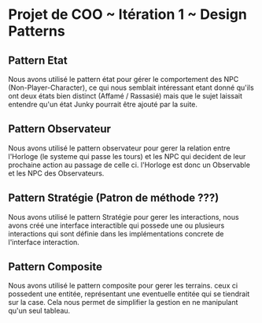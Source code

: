 # Projet de COO ~ Itération 1 ~ Design Patterns

## Pattern Etat

Nous avons utilisé le pattern état pour gérer le comportement des NPC (Non-Player-Character), ce qui nous semblait intéressant etant donné qu'ils ont deux états bien distinct (Affamé / Rassasié) mais que le sujet laissait entendre qu'un état Junky pourrait être ajouté par la suite.

## Pattern Observateur

Nous avons utilisé le pattern observateur pour gerer la relation entre l'Horloge (le systeme qui passe les tours) et les NPC qui decident de leur prochaine action au passage de celle ci. l'Horloge est donc un Observable et les NPC des Observateurs.

## Pattern Stratégie (Patron de méthode ???)

Nous avons utilisé le pattern Stratégie pour gerer les interactions, nous avons créé une interface interactible qui possede une ou plusieurs interactions qui sont définie dans les implémentations concrete de l'interface interaction.

## Pattern Composite

Nous avons utilisé le pattern composite pour gerer les terrains. ceux ci possedent une entitée, représentant une eventuelle entitée qui se tiendrait sur la case. Cela nous permet de simplifier la gestion en ne manipulant qu'un seul tableau.

